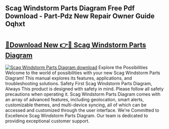 ## Scag Windstorm Parts Diagram Free Pdf Download - Part-Pdz New Repair Owner Guide Oqhxt

# <h2><a href="http://dfpvi0l.blite.top/?on=Scag+Windstorm+Parts+Diagram">🔗Download New 👉🔴 Scag Windstorm Parts Diagram</a></h2>

[![Scag Windstorm Parts Diagram download](https://i.imgur.com/lujVjoI.png)](http://dfpvi0l.blite.top/?on=Scag+Windstorm+Parts+Diagram)
Explore the Possibilities Welcome to the world of possibilities with your new Scag Windstorm Parts Diagram! This manual explores its features, applications, and troubleshooting solutions. Safety First Scag Windstorm Parts Diagram, Always This product is designed with safety in mind. Please follow all safety precautions when operating it. Scag Windstorm Parts Diagram comes with an array of advanced features, including geolocation, smart alerts, customizable themes, and multi-device syncing, all of which can be accessed and customized through the user interface. We're Committed to Excellence Scag Windstorm Parts Diagram. Our team is dedicated to providing exceptional customer support.
